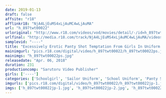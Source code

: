 ```yaml
---
date: 2019-01-13
draft: false
affsite: "r18"
afflinkr18: "NjA4LjEuMS4xLjAuMC4wLjAuMA"
url: "h_897twt00022"
urloriginal: "http://www.r18.com/videos/vod/movies/detail/-/id=h_897twt00022"
urlfinal: "http://media.r18.com/track/NjA4LjEuMS4xLjAuMC4wLjAuMA/videos/vod/movies/detail/-/id=h_897twt00022"
samplevid: "----"
title: "Excessively Erotic Panty Shot Temptation From Girls In Uniform 3 Hours 51 Minutes/11 Girls Greatest Hits Collection"
mainimgurl: "pics.r18.com/digital/video/h_897twt00022/h_897twt00022ps.jpg"
mainimgs: "h_897twt00022ps.jpg"
releasedate: "Apr. 06, 2018"
duration: 231
productioncomp: "Sarutoru Video Publisher"
girls: ['----']
categories: ['Schoolgirl', 'Sailor Uniform', 'School Uniform', 'Panty Shot', 'Masturbation', 'Dirty Talk', 'Compilation', 'Over 4 Hours', 'Hi-Def']
imgurls: ['pics.r18.com/digital/video/h_897twt00022/h_897twt00022jp-1.jpg', 'pics.r18.com/digital/video/h_897twt00022/h_897twt00022jp-2.jpg', 'pics.r18.com/digital/video/h_897twt00022/h_897twt00022jp-3.jpg', 'pics.r18.com/digital/video/h_897twt00022/h_897twt00022jp-4.jpg', 'pics.r18.com/digital/video/h_897twt00022/h_897twt00022jp-5.jpg', 'pics.r18.com/digital/video/h_897twt00022/h_897twt00022jp-6.jpg', 'pics.r18.com/digital/video/h_897twt00022/h_897twt00022jp-7.jpg', 'pics.r18.com/digital/video/h_897twt00022/h_897twt00022jp-8.jpg', 'pics.r18.com/digital/video/h_897twt00022/h_897twt00022jp-9.jpg', 'pics.r18.com/digital/video/h_897twt00022/h_897twt00022jp-10.jpg', 'pics.r18.com/digital/video/h_897twt00022/h_897twt00022jp-11.jpg', 'pics.r18.com/digital/video/h_897twt00022/h_897twt00022jp-12.jpg', 'pics.r18.com/digital/video/h_897twt00022/h_897twt00022jp-13.jpg', 'pics.r18.com/digital/video/h_897twt00022/h_897twt00022jp-14.jpg', 'pics.r18.com/digital/video/h_897twt00022/h_897twt00022jp-15.jpg', 'pics.r18.com/digital/video/h_897twt00022/h_897twt00022jp-16.jpg', 'pics.r18.com/digital/video/h_897twt00022/h_897twt00022jp-17.jpg', 'pics.r18.com/digital/video/h_897twt00022/h_897twt00022jp-18.jpg', 'pics.r18.com/digital/video/h_897twt00022/h_897twt00022jp-19.jpg', 'pics.r18.com/digital/video/h_897twt00022/h_897twt00022jp-20.jpg']
imgs: ['h_897twt00022jp-1.jpg', 'h_897twt00022jp-2.jpg', 'h_897twt00022jp-3.jpg', 'h_897twt00022jp-4.jpg', 'h_897twt00022jp-5.jpg', 'h_897twt00022jp-6.jpg', 'h_897twt00022jp-7.jpg', 'h_897twt00022jp-8.jpg', 'h_897twt00022jp-9.jpg', 'h_897twt00022jp-10.jpg', 'h_897twt00022jp-11.jpg', 'h_897twt00022jp-12.jpg', 'h_897twt00022jp-13.jpg', 'h_897twt00022jp-14.jpg', 'h_897twt00022jp-15.jpg', 'h_897twt00022jp-16.jpg', 'h_897twt00022jp-17.jpg', 'h_897twt00022jp-18.jpg', 'h_897twt00022jp-19.jpg', 'h_897twt00022jp-20.jpg']
---
```

